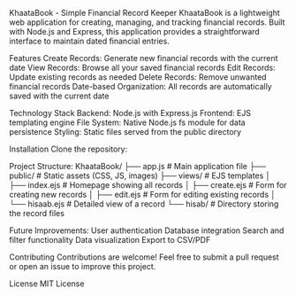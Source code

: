 KhaataBook - Simple Financial Record Keeper
KhaataBook is a lightweight web application for creating, managing, and tracking financial records. Built with Node.js and Express, this application provides a straightforward interface to maintain dated financial entries.

Features
Create Records: Generate new financial records with the current date
View Records: Browse all your saved financial records
Edit Records: Update existing records as needed
Delete Records: Remove unwanted financial records
Date-based Organization: All records are automatically saved with the current date

Technology Stack
Backend: Node.js with Express.js
Frontend: EJS templating engine
File System: Native Node.js fs module for data persistence
Styling: Static files served from the public directory

Installation
Clone the repository:


Project Structure:
KhaataBook/
├── app.js              # Main application file
├── public/             # Static assets (CSS, JS, images)
├── views/              # EJS templates
│   ├── index.ejs       # Homepage showing all records
│   ├── create.ejs      # Form for creating new records
│   ├── edit.ejs        # Form for editing existing records
│   └── hisaab.ejs      # Detailed view of a record
└── hisab/              # Directory storing the record files


Future Improvements:
User authentication
Database integration
Search and filter functionality
Data visualization
Export to CSV/PDF

Contributing
Contributions are welcome! Feel free to submit a pull request or open an issue to improve this project.

License
MIT License
